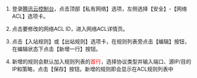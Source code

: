 1. 登录[腾讯云控制台](https://console.qcloud.com/)，点击顶部【私有网络】选项，左侧选择【安全】-【网络ACL】选项卡。

2. 点击要修改的网络ACL ID，进入网络ACL详情页。

3. 点击【入站规则】或【出站规则】选项卡，在规则列表旁点击【编辑】按钮，在编辑状态下点击【新增一行】按钮。

4. 新增的规则会默认加入规则列表的<font color="red">首行</font>，选择协议类型并输入端口、源IP/目的IP和策略，点击【保存】按钮。新增的规则即会显示在ACL规则列表中